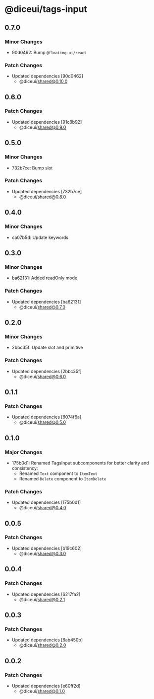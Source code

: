 # @diceui/tags-input

## 0.7.0

### Minor Changes

- 90d0462: Bump `@floating-ui/react`

### Patch Changes

- Updated dependencies [90d0462]
  - @diceui/shared@0.10.0

## 0.6.0

### Patch Changes

- Updated dependencies [91c8b92]
  - @diceui/shared@0.9.0

## 0.5.0

### Minor Changes

- 732b7ce: Bump slot

### Patch Changes

- Updated dependencies [732b7ce]
  - @diceui/shared@0.8.0

## 0.4.0

### Minor Changes

- ca07b5d: Update keywords

## 0.3.0

### Minor Changes

- ba62131: Added readOnly mode

### Patch Changes

- Updated dependencies [ba62131]
  - @diceui/shared@0.7.0

## 0.2.0

### Minor Changes

- 2bbc35f: Update slot and primitive

### Patch Changes

- Updated dependencies [2bbc35f]
  - @diceui/shared@0.6.0

## 0.1.1

### Patch Changes

- Updated dependencies [6074f6a]
  - @diceui/shared@0.5.0

## 0.1.0

### Major Changes

- 175b0d1: Renamed TagsInput subcomponents for better clarity and consistency:
  - Renamed `Text` component to `ItemText`
  - Renamed `Delete` component to `ItemDelete`

### Patch Changes

- Updated dependencies [175b0d1]
  - @diceui/shared@0.4.0

## 0.0.5

### Patch Changes

- Updated dependencies [b19c602]
  - @diceui/shared@0.3.0

## 0.0.4

### Patch Changes

- Updated dependencies [6217fa2]
  - @diceui/shared@0.2.1

## 0.0.3

### Patch Changes

- Updated dependencies [6ab450b]
  - @diceui/shared@0.2.0

## 0.0.2

### Patch Changes

- Updated dependencies [e60ff2d]
  - @diceui/shared@0.1.0
